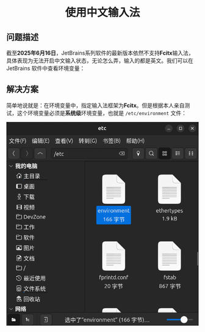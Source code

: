 # <center>使用中文输入法</center>
## 问题描述
截至**2025年6月16日**，JetBrains系列软件的最新版本依然不支持**Fcitx**输入法，具体表现为无法开启中文输入状态，无论怎么弄，输入的都是英文。我们可以在 JetBrains 软件中查看环境变量：

## 解决方案
简单地说就是：在环境变量中，指定输入法框架为**Fcitx**。但是根据本人亲自测试，这个环境变量必须是**系统级**环境变量，也就是 `/etc/environment` 文件：

![系统级环境变量](./Images/系统级环境变量.png)